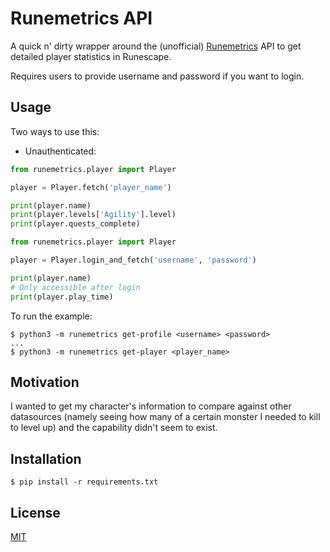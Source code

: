 # Runemetrics API

A quick n' dirty wrapper around the (unofficial) [Runemetrics](https://apps.runescape.com/runemetrics/app/welcome) API to get detailed player statistics in Runescape.

Requires users to provide username and password if you want to login.

## Usage

Two ways to use this:

- Unauthenticated:
```python
from runemetrics.player import Player

player = Player.fetch('player_name')

print(player.name)
print(player.levels['Agility'].level)
print(player.quests_complete)
```

```python
from runemetrics.player import Player

player = Player.login_and_fetch('username', 'password')

print(player.name)
# Only accessible after login
print(player.play_time)
```

To run the example:

```
$ python3 -m runemetrics get-profile <username> <password>
...
$ python3 -m runemetrics get-player <player_name>
```

## Motivation

I wanted to get my character's information to compare against other datasources (namely seeing how many of a certain monster I needed to kill to level up) and the capability didn't seem to exist.

## Installation

    $ pip install -r requirements.txt

## License

[MIT](LICENSE)
